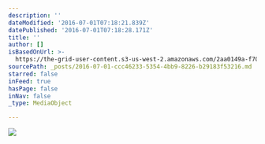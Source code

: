 ```yaml
---
description: ''
dateModified: '2016-07-01T07:18:21.839Z'
datePublished: '2016-07-01T07:18:28.171Z'
title: ''
author: []
isBasedOnUrl: >-
  https://the-grid-user-content.s3-us-west-2.amazonaws.com/2aa0149a-f70e-48df-a4d6-e2cf06f7941c.jpg
sourcePath: _posts/2016-07-01-ccc46233-5354-4bb9-8226-b29183f53216.md
starred: false
inFeed: true
hasPage: false
inNav: false
_type: MediaObject

---
```

![](https://the-grid-user-content.s3-us-west-2.amazonaws.com/2aa0149a-f70e-48df-a4d6-e2cf06f7941c.jpg)